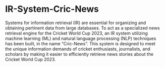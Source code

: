 # IR-System-Cric-News

Systems for information retrieval (IR) are essential for organizing and obtaining pertinent data from large databases. To act as a specialized news retrieval engine for the Cricket World Cup 2023, an IR system utilizing machine learning (ML) and natural language processing (NLP) techniques has been built, in the name “Cric-News”. This system is designed to meet the unique information demands of cricket enthusiasts, journalists, and scholars by making it easier to efficiently retrieve news stories about the Cricket World Cup 2023.
